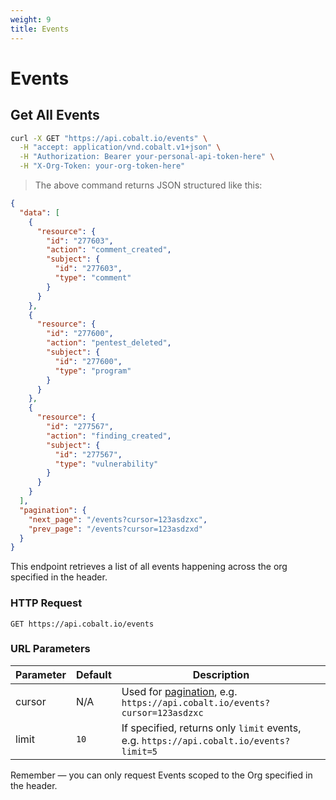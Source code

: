 ```yaml
---
weight: 9
title: Events
---
```


# Events

## Get All Events

```sh
curl -X GET "https://api.cobalt.io/events" \
  -H "accept: application/vnd.cobalt.v1+json" \
  -H "Authorization: Bearer your-personal-api-token-here" \
  -H "X-Org-Token: your-org-token-here"
```

> The above command returns JSON structured like this:

```json
{
  "data": [
    {
      "resource": {
        "id": "277603",
        "action": "comment_created",
        "subject": {
          "id": "277603",
          "type": "comment"
        }
      }
    },
    {
      "resource": {
        "id": "277600",
        "action": "pentest_deleted",
        "subject": {
          "id": "277600",
          "type": "program"
        }
      }
    },
    {
      "resource": {
        "id": "277567",
        "action": "finding_created",
        "subject": {
          "id": "277567",
          "type": "vulnerability"
        }
      }
    }
  ],
  "pagination": {
    "next_page": "/events?cursor=123asdzxc",
    "prev_page": "/events?cursor=123asdzxd"
  }
}
```

This endpoint retrieves a list of all events happening across the org specified in the header.

### HTTP Request

`GET https://api.cobalt.io/events`

### URL Parameters

| Parameter | Default | Description                                                                              |
|-----------|---------|------------------------------------------------------------------------------------------|
| cursor    | N/A     | Used for [pagination](#pagination), e.g. `https://api.cobalt.io/events?cursor=123asdzxc` |
| limit     | `10`    | If specified, returns only `limit` events, e.g. `https://api.cobalt.io/events?limit=5`   |

<aside class="success">
Remember — you can only request Events scoped to the Org specified in the header.
</aside>
